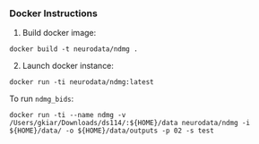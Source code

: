 ### Docker Instructions

1. Build docker image:

```{bash}
docker build -t neurodata/ndmg .
```

2. Launch docker instance:

```{bash}
docker run -ti neurodata/ndmg:latest 
```


To run `ndmg_bids`:
```
docker run -ti --name ndmg -v /Users/gkiar/Downloads/ds114/:${HOME}/data neurodata/ndmg -i ${HOME}/data/ -o ${HOME}/data/outputs -p 02 -s test
```
